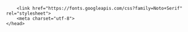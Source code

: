 <head>
        <title> dalispa</title>
        <link rel="stylesheet"  href="style.css">
        <link rel="stylesheet" href="https://stackpath.bootstrapcdn.com/bootstrap/4.3.1/css/bootstrap.min.css" 
        integrity="sha384-ggOyR0iXCbMQv3Xipma34MD+dH/1fQ784/j6cY/iJTQUOhcWr7x9JvoRxT2MZw1T" 
        crossorigin="anonymous">
        
        <link href="https://fonts.googleapis.com/css?family=Noto+Serif" rel="stylesheet"> 
        <meta charset="utf-8">
    </head>
